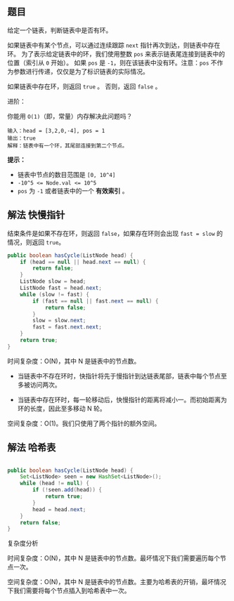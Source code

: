 ## 题目

给定一个链表，判断链表中是否有环。

如果链表中有某个节点，可以通过连续跟踪 `next` 指针再次到达，则链表中存在环。 为了表示给定链表中的环，我们使用整数 `pos` 来表示链表尾连接到链表中的位置（索引从 `0` 开始）。 如果 `pos` 是 `-1`，则在该链表中没有环。注意：`pos` 不作为参数进行传递，仅仅是为了标识链表的实际情况。

如果链表中存在环，则返回 `true` 。 否则，返回 `false` 。

进阶：

你能用 `O(1)`（即，常量）内存解决此问题吗？

```
输入：head = [3,2,0,-4], pos = 1
输出：true
解释：链表中有一个环，其尾部连接到第二个节点。
```

**提示：**

- 链表中节点的数目范围是 `[0, 10^4]` 
- `-10^5 <= Node.val <= 10^5` 
- `pos` 为 `-1` 或者链表中的一个 **有效索引** 。

## 解法 快慢指针

结束条件是如果不存在环，则返回 `false`，如果存在环则会出现 `fast = slow` 的情况，则返回 `true`。

```java
public boolean hasCycle(ListNode head) {
    if (head == null || head.next == null) {
        return false;
    }
    ListNode slow = head;
    ListNode fast = head.next;
    while (slow != fast) {
        if (fast == null || fast.next == null) {
            return false;
        }
        slow = slow.next;
        fast = fast.next.next;
    }
    return true;
}
```

时间复杂度：O(N)，其中 N 是链表中的节点数。

- 当链表中不存在环时，快指针将先于慢指针到达链表尾部，链表中每个节点至多被访问两次。

- 当链表中存在环时，每一轮移动后，快慢指针的距离将减小一。而初始距离为环的长度，因此至多移动 N 轮。

空间复杂度：O(1)。我们只使用了两个指针的额外空间。


## 解法 哈希表

```java

public boolean hasCycle(ListNode head) {
    Set<ListNode> seen = new HashSet<ListNode>();
    while (head != null) {
        if (!seen.add(head)) {
            return true;
        }
        head = head.next;
    }
    return false;
}

```

复杂度分析

时间复杂度：O(N)，其中 N 是链表中的节点数。最坏情况下我们需要遍历每个节点一次。

空间复杂度：O(N)，其中 N 是链表中的节点数。主要为哈希表的开销，最坏情况下我们需要将每个节点插入到哈希表中一次。

